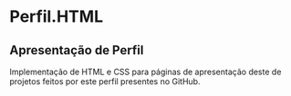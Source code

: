 # Perfil.HTML
## Apresentação de Perfil

Implementação de HTML e CSS para páginas de apresentação deste de projetos feitos por  este perfil presentes no GitHub.
